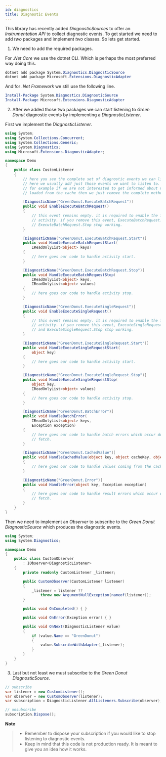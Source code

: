```yaml
---
id: diagnostics
title: Diagnostic Events
---
```


This library has recently added _DiagnosticSources_ to offer an
_Instrumentation API_ to collect diagnostic events. To get started we need to
add _two_ packages and implement _two_ classes. So lets get started.

1. We need to add the required packages.

For _.Net Core_ we use the dotnet CLI. Which is perhaps the most preferred way
doing this.

```powershell
dotnet add package System.Diagnostics.DiagnosticSource
dotnet add package Microsoft.Extensions.DiagnosticAdapter
```

And for _.Net Framework_ we still use the following line.

```powershell
Install-Package System.Diagnostics.DiagnosticSource
Install-Package Microsoft.Extensions.DiagnosticAdapter
```

2. After we added those two packages we can start listening to _Green Donut_
   diagnostic events by implementing a _DiagnosticListener_.

First we implement the _DiagnosticListener_.

```csharp
using System;
using System.Collections.Concurrent;
using System.Collections.Generic;
using System.Diagnostics;
using Microsoft.Extensions.DiagnosticAdapter;

namespace Demo
{
    public class CustomListener
    {
        // here you see the complete set of diagnostic events we can listen to.
        // here we usually add just those events we want to listen to.
        // for example if we are not interested to get informed about values
        // loaded from the cache then we just remove the complete method.

        [DiagnosticName("GreenDonut.ExecuteBatchRequest")]
        public void EnableExecuteBatchRequest()
        {
            // this event remains empty. it is required to enable the fetch
            // activity. if you remove this event, ExecuteBatchRequest.Start and
            // ExecuteBatchRequest.Stop stop working.
        }

        [DiagnosticName("GreenDonut.ExecuteBatchRequest.Start")]
        public void HandleExecuteBatchRequestStart(
            IReadOnlyList<object> keys)
        {
            // here goes our code to handle activity start.
        }

        [DiagnosticName("GreenDonut.ExecuteBatchRequest.Stop")]
        public void HandleExecuteBatchRequestStop(
            IReadOnlyList<object> keys,
            IReadOnlyList<object> values)
        {
            // here goes our code to handle activity stop.
        }

        [DiagnosticName("GreenDonut.ExecuteSingleRequest")]
        public void EnableExecuteSingleRequest()
        {
            // this event remains empty. it is required to enable the fetch
            // activity. if you remove this event, ExecuteSingleRequest.Start
            // and ExecuteSingleRequest.Stop stop working.
        }

        [DiagnosticName("GreenDonut.ExecuteSingleRequest.Start")]
        public void HandleExecuteSingleRequestStart(
            object key)
        {
            // here goes our code to handle activity start.
        }

        [DiagnosticName("GreenDonut.ExecuteSingleRequest.Stop")]
        public void HandleExecuteSingleRequestStop(
            object key,
            IReadOnlyList<object> values)
        {
            // here goes our code to handle activity stop.
        }

        [DiagnosticName("GreenDonut.BatchError")]
        public void HandleBatchError(
            IReadOnlyList<object> keys,
            Exception exception)
        {
            // here goes our code to handle batch errors which occur during
            // fetch.
        }

        [DiagnosticName("GreenDonut.CachedValue")]
        public void HandleCachedValue(object key, object cacheKey, object value)
        {
            // here goes our code to handle values coming from the cache.
        }

        [DiagnosticName("GreenDonut.Error")]
        public void HandleError(object key, Exception exception)
        {
            // here goes our code to handle result errors which occur during
            // fetch.
        }
    }
}
```

Then we need to implement an _Observer_ to subscribe to the _Green Donut_
_DiagnosticSource_ which produces the diagnostic events.

```csharp
using System;
using System.Diagnostics;

namespace Demo
{
    public class CustomObserver
        : IObserver<DiagnosticListener>
    {
        private readonly CustomListener _listener;

        public CustomObserver(CustomListener listener)
        {
            _listener = listener ??
                throw new ArgumentNullException(nameof(listener));
        }

        public void OnCompleted() { }

        public void OnError(Exception error) { }

        public void OnNext(DiagnosticListener value)
        {
            if (value.Name == "GreenDonut")
            {
                value.SubscribeWithAdapter(_listener);
            }
        }
    }
}
```

3. Last but not least we must subscribe to the _Green Donut_ _DiagnosticSource_.

```csharp
// subscribe
var listener = new CustomListener();
var observer = new CustomObserver(listener);
var subscription = DiagnosticListener.AllListeners.Subscribe(observer);

// unsubscribe
subscription.Dispose();
```

**Note**

> - Remember to dispose your subscription if you would like to stop listening to
>   diagnostic events.
> - Keep in mind that this code is not production ready. It is meant to give you
>   an idea how it works.
